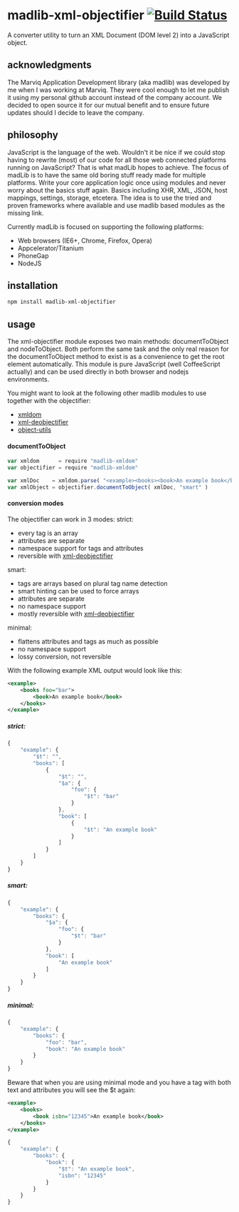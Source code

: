 # madlib-xml-objectifier  [![Build Status](https://travis-ci.org/Qwerios/madlib-xml-objectifier.svg?branch=master)](https://travis-ci.org/Qwerios/madlib-xml-objectifier)
A converter utility to turn an XML Document (DOM level 2) into a JavaScript object.


## acknowledgments
The Marviq Application Development library (aka madlib) was developed by me when I was working at Marviq. They were cool enough to let me publish it using my personal github account instead of the company account. We decided to open source it for our mutual benefit and to ensure future updates should I decide to leave the company.


## philosophy
JavaScript is the language of the web. Wouldn't it be nice if we could stop having to rewrite (most) of our code for all those web connected platforms running on JavaScript? That is what madLib hopes to achieve. The focus of madLib is to have the same old boring stuff ready made for multiple platforms. Write your core application logic once using modules and never worry about the basics stuff again. Basics including XHR, XML, JSON, host mappings, settings, storage, etcetera. The idea is to use the tried and proven frameworks where available and use madlib based modules as the missing link.

Currently madLib is focused on supporting the following platforms:

* Web browsers (IE6+, Chrome, Firefox, Opera)
* Appcelerator/Titanium
* PhoneGap
* NodeJS


## installation
```bash
npm install madlib-xml-objectifier
```


## usage
The xml-objectifier module exposes two main methods: documentToObject and nodeToObject.
Both perform the same task and the only real reason for the documentToObject method to exist is as a convenience to get the root element automatically.
This module is pure JavaScript (well CoffeeScript actually) and can be used directly in both browser and nodejs environments.

You might want to look at the following other madlib modules to use together with the objectifier:
* [xmldom](https://github.com/Qwerios/madlib-xmldom)
* [xml-deobjectifier](https://github.com/Qwerios/madlib-xml-deobjectifier)
* [object-utils](https://github.com/Qwerios/madlib-object-utils)

#### documentToObject
```javascript
var xmldom      = require "madlib-xmldom"
var objectifier = require "madlib-xmldom"

var xmlDoc    = xmldom.parse( "<example><books><book>An example book</book></books></example>" )
var xmlObject = objectifier.documentToObject( xmlDoc, "smart" )
```

#### conversion modes
The objectifier can work in 3 modes:
strict:
* every tag is an array
* attributes are separate
* namespace support for tags and attributes
* reversible with [xml-deobjectifier](https://github.com/Qwerios/madlib-xml-deobjectifier)

smart:
* tags are arrays based on plural tag name detection
* smart hinting can be used to force arrays
* attributes are separate
* no namespace support
* mostly reversible with [xml-deobjectifier](https://github.com/Qwerios/madlib-xml-deobjectifier)

minimal:
* flattens attributes and tags as much as possible
* no namespace support
* lossy conversion, not reversible

With the following example XML output would look like this:
```xml
<example>
    <books foo="bar">
        <book>An example book</book>
    </books>
</example>
```

##### strict:
```javascript
{
    "example": {
        "$t": "",
        "books": [
            {
                "$t": "",
                "$a": {
                    "foo": {
                        "$t": "bar"
                    }
                },
                "book": [
                    {
                        "$t": "An example book"
                    }
                ]
            }
        ]
    }
}
```

##### smart:
```javascript
{
    "example": {
        "books": {
            "$a": {
                "foo": {
                    "$t": "bar"
                }
            },
            "book": [
                "An example book"
            ]
        }
    }
}
```

##### minimal:
```javascript
{
    "example": {
        "books": {
            "foo": "bar",
            "book": "An example book"
        }
    }
}
```

Beware that when you are using minimal mode and you have a tag with both text and attributes you will see the $t again:

```xml
<example>
    <books>
        <book isbn="12345">An example book</book>
    </books>
</example>
```

```javascript
{
    "example": {
        "books": {
            "book": {
                "$t": "An example book",
                "isbn": "12345"
            }
        }
    }
}
```